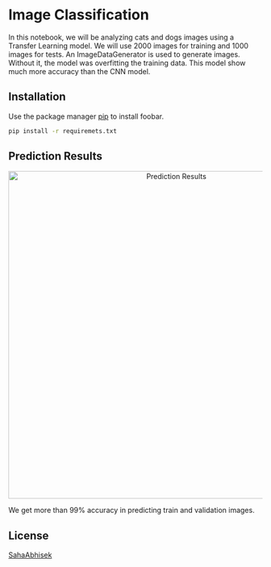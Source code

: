 # Image Classification

In this notebook, we will be analyzing cats and dogs images using a Transfer Learning model. We will use 2000 images for training and 1000 images for tests. An ImageDataGenerator is used to generate images. Without it, the model was overfitting the training data. This model show much more accuracy than the CNN model.

## Installation

Use the package manager [pip](https://pip.pypa.io/en/stable/) to install foobar.

```bash
pip install -r requiremets.txt
```

## Prediction Results
<p align="center">
  <img src="https://github.com/SahaAbhisek/Binary-Image-Classification-using-CNN/blob/main/images/results1.png" width="650" hight="650" title="Prediction Results">
</p>

We get more than 99% accuracy in predicting train and validation images.


## License
[SahaAbhisek](https://github.com/SahaAbhisek/)
